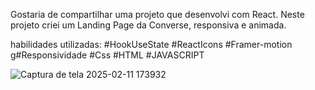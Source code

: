 Gostaria de compartilhar uma projeto que desenvolvi com React.
Neste projeto criei um Landing Page da Converse, responsiva e animada.

habilidades utilizadas:
#HookUseState
#ReactIcons
#Framer-motion
g#Responsividade
#Css
#HTML
#JAVASCRIPT


![Captura de tela 2025-02-11 173932](https://github.com/user-attachments/assets/dd5ca3f9-3ae9-476f-ace2-05e38855889d)
